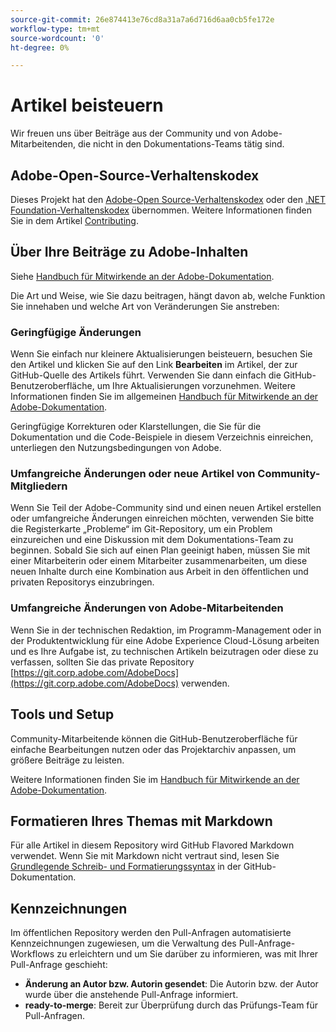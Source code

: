 ```yaml
---
source-git-commit: 26e874413e76cd8a31a7a6d716d6aa0cb5fe172e
workflow-type: tm+mt
source-wordcount: '0'
ht-degree: 0%

---
```

# Artikel beisteuern

Wir freuen uns über Beiträge aus der Community und von Adobe-Mitarbeitenden, die nicht in den Dokumentations-Teams tätig sind.

## Adobe-Open-Source-Verhaltenskodex


Dieses Projekt hat den [Adobe-Open Source-Verhaltenskodex](code-of-conduct.md) oder den [.NET Foundation-Verhaltenskodex](https://dotnetfoundation.org/code-of-conduct) übernommen. Weitere Informationen finden Sie in dem Artikel [Contributing](contributing.md).

## Über Ihre Beiträge zu Adobe-Inhalten

Siehe [Handbuch für Mitwirkende an der Adobe-Dokumentation](https://experienceleague.adobe.com/docs/contributor/contributor-guide/introduction.html?lang=de).

Die Art und Weise, wie Sie dazu beitragen, hängt davon ab, welche Funktion Sie innehaben und welche Art von Veränderungen Sie anstreben:

### Geringfügige Änderungen

Wenn Sie einfach nur kleinere Aktualisierungen beisteuern, besuchen Sie den Artikel und klicken Sie auf den Link **Bearbeiten** im Artikel, der zur GitHub-Quelle des Artikels führt. Verwenden Sie dann einfach die GitHub-Benutzeroberfläche, um Ihre Aktualisierungen vorzunehmen. Weitere Informationen finden Sie im allgemeinen [Handbuch für Mitwirkende an der Adobe-Dokumentation](https://experienceleague.adobe.com/docs/contributor/contributor-guide/introduction.html?lang=de).

Geringfügige Korrekturen oder Klarstellungen, die Sie für die Dokumentation und die Code-Beispiele in diesem Verzeichnis einreichen, unterliegen den Nutzungsbedingungen von Adobe.

### Umfangreiche Änderungen oder neue Artikel von Community-Mitgliedern

Wenn Sie Teil der Adobe-Community sind und einen neuen Artikel erstellen oder umfangreiche Änderungen einreichen möchten, verwenden Sie bitte die Registerkarte „Probleme“ im Git-Repository, um ein Problem einzureichen und eine Diskussion mit dem Dokumentations-Team zu beginnen. Sobald Sie sich auf einen Plan geeinigt haben, müssen Sie mit einer Mitarbeiterin oder einem Mitarbeiter zusammenarbeiten, um diese neuen Inhalte durch eine Kombination aus Arbeit in den öffentlichen und privaten Repositorys einzubringen.

<!--
If you submit a pull request with significant changes to documentation and code examples, you'll see a message in the pull request asking you to submit an online contribution license agreement (CLA). We need you to complete the online form before we can review your pull request.
-->

### Umfangreiche Änderungen von Adobe-Mitarbeitenden

Wenn Sie in der technischen Redaktion, im Programm-Management oder in der Produktentwicklung für eine Adobe Experience Cloud-Lösung arbeiten und es Ihre Aufgabe ist, zu technischen Artikeln beizutragen oder diese zu verfassen, sollten Sie das private Repository [https://git.corp.adobe.com/AdobeDocs](https://git.corp.adobe.com/AdobeDocs) verwenden. <!--Employees from other parts of the Adobe world should use the public repo for minor updates.-->

## Tools und Setup

Community-Mitarbeitende können die GitHub-Benutzeroberfläche für einfache Bearbeitungen nutzen oder das Projektarchiv anpassen, um größere Beiträge zu leisten.

Weitere Informationen finden Sie im [Handbuch für Mitwirkende an der Adobe-Dokumentation](https://experienceleague.adobe.com/docs/contributor/contributor-guide/introduction.html?lang=de).

## Formatieren Ihres Themas mit Markdown

Für alle Artikel in diesem Repository wird GitHub Flavored Markdown verwendet. Wenn Sie mit Markdown nicht vertraut sind, lesen Sie [Grundlegende Schreib- und Formatierungssyntax](https://docs.github.com/de/get-started/writing-on-github/getting-started-with-writing-and-formatting-on-github/basic-writing-and-formatting-syntax) in der GitHub-Dokumentation.

## Kennzeichnungen

Im öffentlichen Repository werden den Pull-Anfragen automatisierte Kennzeichnungen zugewiesen, um die Verwaltung des Pull-Anfrage-Workflows zu erleichtern und um Sie darüber zu informieren, was mit Ihrer Pull-Anfrage geschieht:

* **Änderung an Autor bzw. Autorin gesendet**: Die Autorin bzw. der Autor wurde über die anstehende Pull-Anfrage informiert.
* **ready-to-merge**: Bereit zur Überprüfung durch das Prüfungs-Team für Pull-Anfragen.
